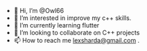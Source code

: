 - 👋 Hi, I’m @Owl66
- 👀 I’m interested in improve my c++ skills.
- 🌱 I’m currently learning flutter
- 💞️ I’m looking to collaborate on C++ projects
- 📫 How to reach me lexsharda@gmail.com .

<!---
Owl66/Owl66 is a ✨ special ✨ repository because its `README.md` (this file) appears on your GitHub profile.
You can click the Preview link to take a look at your changes.
--->
